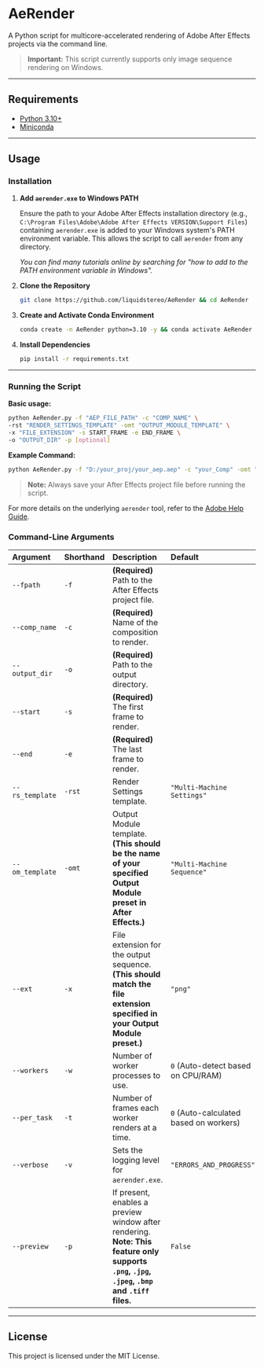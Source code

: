 # AeRender

A Python script for multicore-accelerated rendering of Adobe After Effects projects via the command line.

> **Important:** This script currently supports only image sequence rendering on Windows.

---

## Requirements

- [Python 3.10+](https://www.python.org/downloads/)
- [Miniconda](https://docs.conda.io/en/latest/miniconda.html)

---

## Usage

### Installation

1.  **Add `aerender.exe` to Windows PATH**

    Ensure the path to your Adobe After Effects installation directory (e.g., `C:\Program Files\Adobe\Adobe After Effects VERSION\Support Files`) containing `aerender.exe` is added to your Windows system's PATH environment variable. This allows the script to call `aerender` from any directory.

    *You can find many tutorials online by searching for "how to add to the PATH environment variable in Windows".*

2.  **Clone the Repository**
    ```bash
    git clone https://github.com/liquidstereo/AeRender && cd AeRender
    ```

3.  **Create and Activate Conda Environment**
    ```bash
    conda create -n AeRender python=3.10 -y && conda activate AeRender
    ```

4.  **Install Dependencies**
    ```bash
    pip install -r requirements.txt
    ```

---

### Running the Script

**Basic usage:**

```bash
python AeRender.py -f "AEP_FILE_PATH" -c "COMP_NAME" \
-rst "RENDER_SETTINGS_TEMPLATE" -omt "OUTPUT_MODULE_TEMPLATE" \
-x "FILE_EXTENSION" -s START_FRAME -e END_FRAME \
-o "OUTPUT_DIR" -p [optional]
```

**Example Command:**

```bash
python AeRender.py -f "D:/your_proj/your_aep.aep" -c "your_Comp" -omt "Your_PNG_Output_Preset" -x "png" -s 0 -e 100 -o "D:/your_proj/your_Comp_result" -p
```

> **Note:** Always save your After Effects project file before running the script.

For more details on the underlying `aerender` tool, refer to the [Adobe Help Guide](https://helpx.adobe.com/uk/after-effects/using/automated-rendering-network-rendering.html).

### Command-Line Arguments

| Argument | Shorthand | Description | Default |
| :--- | :--- | :--- | :--- |
| `--fpath` | `-f` | **(Required)** Path to the After Effects project file. | |
| `--comp_name` | `-c` | **(Required)** Name of the composition to render. | |
| `--output_dir` | `-o` | **(Required)** Path to the output directory. | |
| `--start` | `-s` | **(Required)** The first frame to render. | |
| `--end` | `-e` | **(Required)** The last frame to render. | |
| `--rs_template` | `-rst` | Render Settings template. | `"Multi-Machine Settings"` |
| `--om_template` | `-omt` | Output Module template. **(This should be the name of your specified Output Module preset in After Effects.)** | `"Multi-Machine Sequence"` |
| `--ext`| `-x` | File extension for the output sequence. **(This should match the file extension specified in your Output Module preset.)** | `"png"` |
| `--workers` | `-w` | Number of worker processes to use. | `0` (Auto-detect based on CPU/RAM) |
| `--per_task` | `-t` | Number of frames each worker renders at a time. | `0` (Auto-calculated based on workers) |
| `--verbose` | `-v` | Sets the logging level for `aerender.exe`. | `"ERRORS_AND_PROGRESS"` |
| `--preview` | `-p` | If present, enables a preview window after rendering.<br>**Note: This feature only supports `.png`, `.jpg`, `.jpeg`, `.bmp` and `.tiff` files.** | `False` |

---

## License

This project is licensed under the MIT License.